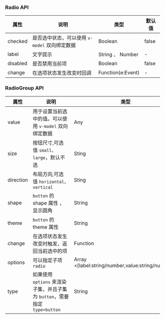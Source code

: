 ### Radio API
| 属性     | 说明                                          | 类型              | 默认值 |
| -------- | --------------------------------------------- | ----------------- | ------ |
| checked  | 是否选中状态，可以使用 `v-model` 双向绑定数据 | Boolean           | false  |
| label    | 文字提示                                      | String 、 Number  | -      |
| disabled | 是否禁用当前项                                | Boolean           | false  |
| change   | 在选项状态发生改变时回调                      | Function(e:Event) | -      |
### RadioGroup API
| 属性      | 说明                                                                       | 类型                                              | 默认值     |
| --------- | -------------------------------------------------------------------------- | ------------------------------------------------- | ---------- |
| value     | 用于设置当前选中的值。可以使用 `v-model` 双向绑定数据                      | Any                                               | -          |
| size      | 按钮尺寸,可选值 `small`、`large`，默认不选                                 | Sting                                             | -          |
| direction | 布局方向,可选值 `horizontal`、`vertical`                                   | Sting                                             | horizontal |
| shape     | `button` 的 shape 属性 ，显示圆角                                          | String                                            | -          |
| theme     | `button` 的 theme 属性                                                     | String                                            | -          |
| change    | 在选项状态发生改变时触发，返回当前选中的项                                 | Function                                          | -          |
| options   | 可以指定子项 `radio`                                                       | Array <{label:string/number,value:string/number}> | -          |
| type      | 如果使用 `options` 来渲染子集，并且子集为 `button`，需要指定 `type=button` | String                                            | -          |